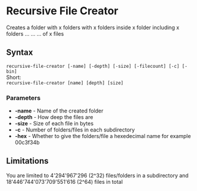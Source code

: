 # Recursive File Creator
Creates a folder with x folders with x folders inside x folder including x folders ... ... ... of x files

## Syntax
`recursive-file-creator [-name] [-depth] [-size] [-filecount] [-c] [-bin]`  
Short:  
`recursive-file-creator [name] [depth] [size]`

### Parameters
- **-name** - Name of the created folder
- **-depth** - How deep the files are
- **-size** - Size of each file in bytes
- **-c** - Number of folders/files in each subdirectory
- **-hex** - Whether to give the folders/file a hexedecimal name for example 00c3f34b

## Limitations
You are limited to 4'294'967'296 (2^32) files/folders in a subdirectory and 18'446'744'073'709'551'616 (2^64) files in total
